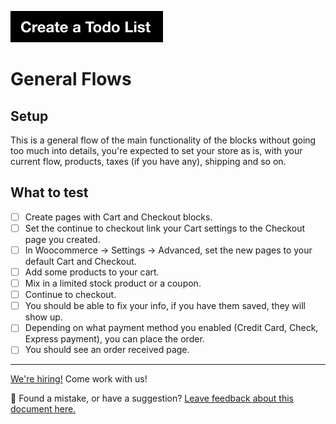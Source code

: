 [![Create Todo list](https://raw.githubusercontent.com/senadir/todo-my-markdown/master/public/github-button.svg?sanitize=true)](https://git-todo.netlify.app/create)

# General Flows

## Setup

This is a general flow of the main functionality of the blocks without going too much
into details, you're expected to set your store as is, with your current flow, products,
taxes (if you have any), shipping and so on.

## What to test

-   [ ] Create pages with Cart and Checkout blocks.
-   [ ] Set the continue to checkout link your Cart settings to the Checkout page you created.
-   [ ] In Woocommerce -> Settings -> Advanced, set the new pages to your default Cart and Checkout.
-   [ ] Add some products to your cart.
-   [ ] Mix in a limited stock product or a coupon.
-   [ ] Continue to checkout.
-   [ ] You should be able to fix your info, if you have them saved, they will show up.
-   [ ] Depending on what payment method you enabled (Credit Card, Check, Express payment), you can place the order.
-   [ ] You should see an order received page.
<!-- FEEDBACK -->

---

[We're hiring!](https://woocommerce.com/careers/) Come work with us!

🐞 Found a mistake, or have a suggestion? [Leave feedback about this document here.](https://github.com/woocommerce/woocommerce-gutenberg-products-block/issues/new?assignees=&labels=type%3A+documentation&template=--doc-feedback.md&title=Feedback%20on%20./docs/testing/cart-checkout/general-flow.md)

<!-- /FEEDBACK -->

